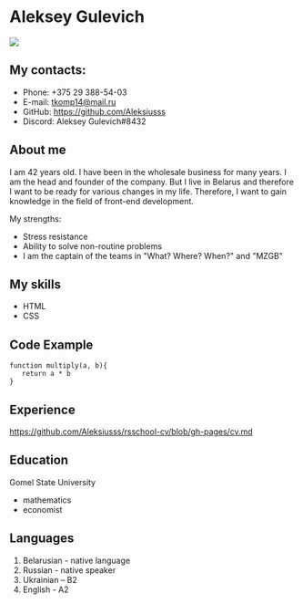 # Aleksey Gulevich
![](https://upload.wikimedia.org/wikipedia/commons/thumb/a/a5/Arnold_Schwarzenegger_by_Gage_Skidmore_3.jpg/800px-Arnold_Schwarzenegger_by_Gage_Skidmore_3.jpg)
## My contacts:
* Phone: +375 29 388-54-03
* E-mail: tkomp14@mail.ru
* GitHub: https://github.com/Aleksiusss
* Discord: Aleksey Gulevich#8432
## About me
I am 42 years old. I have been in the wholesale business for many years. I am the head and founder of the company. But I live in Belarus and therefore I want to be ready for various changes in my life. Therefore, I want to gain knowledge in the field of front-end development.

My strengths:
* Stress resistance
* Ability to solve non-routine problems
* I am the captain of the teams in "What? Where? When?" and "MZGB"
## My skills
* HTML
* CSS
## Code Example
```
function multiply(a, b){
   return a * b
}
```
## Experience
https://github.com/Aleksiusss/rsschool-cv/blob/gh-pages/cv.md
## Education
Gomel State University
* mathematics
* economist
## Languages
1. Belarusian - native language
1. Russian - native speaker
1. Ukrainian – B2
1. English - A2
